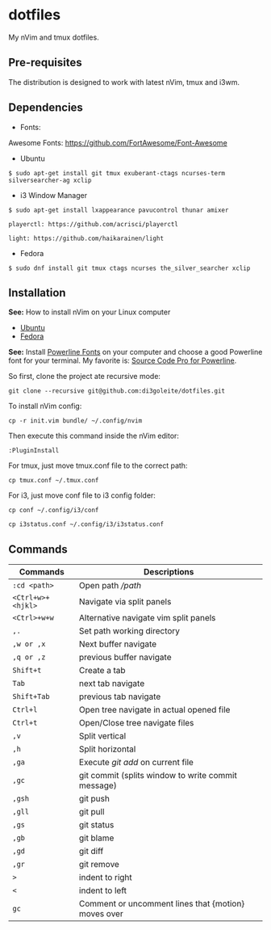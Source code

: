 # dotfiles

My nVim and tmux dotfiles.

## Pre-requisites

The distribution is designed to work with latest nVim, tmux and i3wm.

## Dependencies

* Fonts:

Awesome Fonts: https://github.com/FortAwesome/Font-Awesome

* Ubuntu

```
$ sudo apt-get install git tmux exuberant-ctags ncurses-term silversearcher-ag xclip
```

* i3 Window Manager

```
$ sudo apt-get install lxappearance pavucontrol thunar amixer
```

```
playerctl: https://github.com/acrisci/playerctl
```

```
light: https://github.com/haikarainen/light
```

* Fedora

```
$ sudo dnf install git tmux ctags ncurses the_silver_searcher xclip
```

## Installation

**See:** How to install nVim on your Linux computer
- [Ubuntu](https://github.com/neovim/neovim/wiki/Installing-Neovim#ubuntu)
- [Fedora](https://github.com/neovim/neovim/wiki/Installing-Neovim#fedora-2122)

**See:** Install [Powerline Fonts](https://github.com/powerline/fonts) on your computer and choose a good Powerline font for your terminal. My favorite is: [Source Code Pro for Powerline](https://github.com/powerline/fonts/tree/master/SourceCodePro).

So first, clone the project ate recursive mode:

```
git clone --recursive git@github.com:di3goleite/dotfiles.git
```

To install nVim config:

```
cp -r init.vim bundle/ ~/.config/nvim
```

Then execute this command inside the nVim editor:

```
:PluginInstall
```

For tmux, just move tmux.conf file to the correct path:

```
cp tmux.conf ~/.tmux.conf
```

For i3, just move conf file to i3 config folder:

```
cp conf ~/.config/i3/conf
```

```
cp i3status.conf ~/.config/i3/i3status.conf
```

## Commands

Commands | Descriptions
--- | ---
`:cd <path>` | Open path */path*
`<Ctrl+w>+<hjkl>` | Navigate via split panels
`<Ctrl>+w+w` | Alternative navigate vim split panels
`,.` | Set path working directory
`,w or ,x` | Next buffer navigate
`,q or ,z` | previous buffer navigate
`Shift+t` | Create a tab
`Tab` | next tab navigate
`Shift+Tab` | previous tab navigate
`Ctrl+l`  | Open tree navigate in actual opened file
`Ctrl+t`  | Open/Close tree navigate files
`,v` | Split vertical
`,h` | Split horizontal
`,ga` | Execute *git add* on current file
`,gc` | git commit (splits window to write commit message)
`,gsh` | git push
`,gll` | git pull
`,gs` | git status
`,gb` | git blame
`,gd` | git diff
`,gr` | git remove
`>` | indent to right
`<` | indent to left
`gc` | Comment or uncomment lines that {motion} moves over
